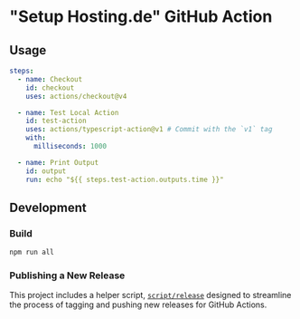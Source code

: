 # "Setup Hosting.de" GitHub Action

## Usage

```yaml
steps:
  - name: Checkout
    id: checkout
    uses: actions/checkout@v4

  - name: Test Local Action
    id: test-action
    uses: actions/typescript-action@v1 # Commit with the `v1` tag
    with:
      milliseconds: 1000

  - name: Print Output
    id: output
    run: echo "${{ steps.test-action.outputs.time }}"
```

## Development

### Build

```bash
npm run all
```

### Publishing a New Release

This project includes a helper script, [`script/release`](./script/release)
designed to streamline the process of tagging and pushing new releases for
GitHub Actions.
